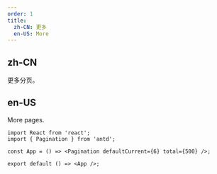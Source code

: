 ```yaml
---
order: 1
title:
  zh-CN: 更多
  en-US: More
---
```


## zh-CN

更多分页。

## en-US

More pages.

```tsx
import React from 'react';
import { Pagination } from 'antd';

const App = () => <Pagination defaultCurrent={6} total={500} />;

export default () => <App />;
```
